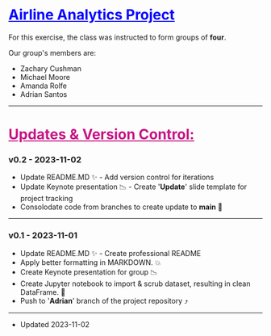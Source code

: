 <h1 style="color:blue; text-decoration: underline;">Airline Analytics Project</h1>

For this exercise, the class was instructed to form groups of **four**.

Our group's members are:

- Zachary Cushman
- Michael Moore
- Amanda Rolfe
- Adrian Santos

----

<h1 style="color:MediumVioletRed; text-decoration: underline;">Updates & Version Control:</h1>


### v0.2 - 2023-11-02
- Update README.MD  :sparkles: - Add version control for iterations
- Update Keynote presentation :chart_with_downwards_trend: - Create '**Update**' slide template  for project tracking
- Consolodate code from branches to create update to **main** :twisted_rightwards_arrows:

----

### v0.1 - 2023-11-01      
- Update README.MD  :sparkles: - Create professional README
- Apply better formatting in MARKDOWN. :boom:
- Create Keynote presentation for group :chart_with_downwards_trend:
- Create Jupyter notebook to import & scrub dataset, resulting in clean DataFrame.  :file_folder:
- Push to '**Adrian**' branch of the project repository :arrow_heading_up:

----

- Updated 2023-11-02
